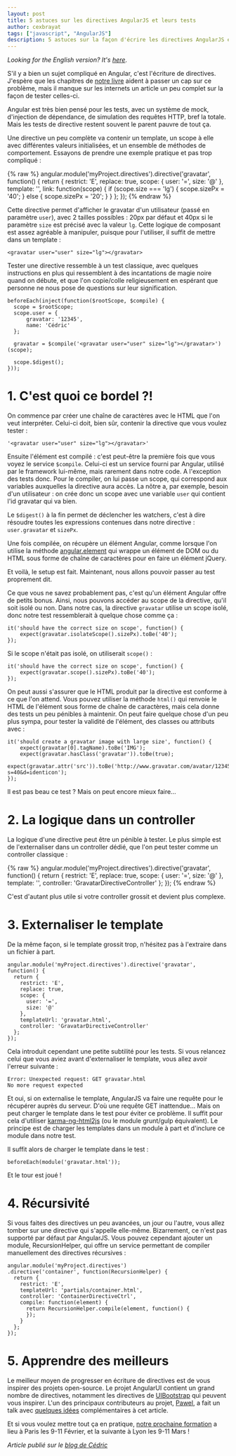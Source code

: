```yaml
---
layout: post
title: 5 astuces sur les directives AngularJS et leurs tests
author: cexbrayat
tags: ["javascript", "AngularJS"]
description: 5 astuces sur la façon d'écrire les directives AngularJS et leurs tests
---
```


*Looking for the English version? It's [here](http://blog.ninja-squad.com/2015/01/27/5-tricks-about-directives-and-tests/)*.

S'il y a bien un sujet compliqué en Angular, c'est l'écriture de directives. J'espère que les chapitres de [notre livre](https://books.ninja-squad.com) aident à passer un cap sur ce problème, mais il manque sur les internets un article un peu complet sur la façon de tester celles-ci.

Angular est très bien pensé pour les tests, avec un système de mock, d'injection de dépendance, de simulation des requêtes HTTP, bref la totale. Mais les tests de directive restent souvent le parent pauvre de tout ça.

Une directive un peu complète va contenir un template, un scope à elle avec différentes valeurs initialisées, et un ensemble de méthodes de comportement. Essayons de prendre une exemple pratique et pas trop compliqué :

{% raw %}
    angular.module('myProject.directives').directive('gravatar', function() {
      return {
        restrict: 'E',
        replace: true,
        scope: {
          user: '=',
          size: '@'
        },
        template: '<img class="gravatar" ng-src="http://www.gravatar.com/avatar/{{ user.gravatar }}?s={{ sizePx }}&d=identicon"/>',
        link: function(scope) {
          if (scope.size === 'lg') {
            scope.sizePx = '40';
          } else {
            scope.sizePx = '20';
          }
        }
      };
    });
{% endraw %}

Cette directive permet d'afficher le gravatar d'un utilisateur (passé en paramètre `user`), avec 2 tailles possibles : 20px par défaut et 40px si le paramètre `size` est précisé avec la valeur `lg`. Cette logique de composant est assez agréable à manipuler, puisque pour l'utiliser, il suffit de mettre dans un template :

    <gravatar user="user" size="lg"></gravatar>

Tester une directive ressemble à un test classique, avec quelques instructions en plus qui ressemblent à des incantations de magie noire quand on débute, et que l'on copie/colle religieusement en espérant que personne ne nous pose de questions sur leur signification.

    beforeEach(inject(function($rootScope, $compile) {
      scope = $rootScope;
      scope.user = {
          gravatar: '12345',
          name: 'Cédric'
      };

      gravatar = $compile('<gravatar user="user" size="lg"></gravatar>')(scope);

      scope.$digest();
    }));

# 1. C'est quoi ce bordel&nbsp;?!

On commence par créer une chaîne de caractères avec le HTML que l'on veut interpréter. Celui-ci doit, bien sûr, contenir la directive que vous voulez tester :

    '<gravatar user="user" size="lg"></gravatar>'

Ensuite l'élément est compilé : c'est peut-être la première fois que vous voyez le service `$compile`. Celui-ci est un service fourni par Angular, utilisé par le framework lui-même, mais rarement dans notre code. A l'exception des tests donc.
Pour le compiler, on lui passe un scope, qui correspond aux variables auxquelles la directive aura accès. La nôtre a, par exemple, besoin d'un utilisateur : on crée donc un scope avec une variable `user` qui contient l'id gravatar qui va bien.

Le `$digest()` à la fin permet de déclencher les watchers, c'est à dire résoudre toutes les expressions contenues dans notre directive : `user.gravatar` et `sizePx`.

Une fois compilée, on récupère un élément Angular, comme lorsque l'on utilise la méthode [angular.element](https://docs.angularjs.org/api/ng/function/angular.element) qui wrappe un élément de DOM ou du HTML sous forme de chaîne de caractères pour en faire un élément jQuery.

Et voilà, le setup est fait. Maintenant, nous allons pouvoir passer au test proprement dit.

Ce que vous ne savez probablement pas, c'est qu'un élément Angular offre de petits bonus. Ainsi, nous pouvons accéder au scope de la directive, qu'il soit isolé ou non. Dans notre cas, la directive `gravatar` utilise un scope isolé, donc notre test ressemblerait à quelque chose comme ça :

    it('should have the correct size on scope', function() {
        expect(gravatar.isolateScope().sizePx).toBe('40');
    });

Si le scope n'était pas isolé, on utiliserait `scope()` :

    it('should have the correct size on scope', function() {
        expect(gravatar.scope().sizePx).toBe('40');
    });

On peut aussi s'assurer que le HTML produit par la directive est conforme à ce que l'on attend. Vous pouvez utiliser la méthode `html()` qui renvoie le HTML de l'élément sous forme de chaîne de caractères, mais cela donne des tests un peu pénibles à maintenir. On peut faire quelque chose d'un peu plus sympa, pour tester la validité de l'élément, des classes ou attributs avec :

    it('should create a gravatar image with large size', function() {
        expect(gravatar[0].tagName).toBe('IMG');
        expect(gravatar.hasClass('gravatar')).toBe(true);
        expect(gravatar.attr('src')).toBe('http://www.gravatar.com/avatar/12345?s=40&d=identicon');
    });

Il est pas beau ce test ? Mais on peut encore mieux faire...

# 2. La logique dans un controller

La logique d'une directive peut être un pénible à tester. Le plus simple est de l'externaliser dans un controller dédié, que l'on peut tester comme un controller classique :

{% raw %}
    angular.module('myProject.directives').directive('gravatar', function() {
      return {
        restrict: 'E',
        replace: true,
        scope: {
          user: '=',
          size: '@'
        },
        template: '<img class="gravatar" ng-src="http://www.gravatar.com/avatar/{{ user.gravatar }}?s={{ sizePx }}&d=identicon"/>',
        controller: 'GravatarDirectiveController'
      };
    });
{% endraw %}

C'est d'autant plus utile si votre controller grossit et devient plus complexe.

# 3. Externaliser le template

De la même façon, si le template grossit trop, n'hésitez pas à l'extraire dans un fichier à part.

    angular.module('myProject.directives').directive('gravatar', function() {
      return {
        restrict: 'E',
        replace: true,
        scope: {
          user: '=',
          size: '@'
        },
        templateUrl: 'gravatar.html',
        controller: 'GravatarDirectiveController'
      };
    });

Cela introduit cependant une petite subtilité pour les tests. Si vous relancez celui que vous aviez avant d'externaliser le template, vous allez avoir l'erreur suivante :

    Error: Unexpected request: GET gravatar.html
    No more request expected

Et oui, si on externalise le template, AngularJS va faire une requête pour le récupérer auprès du serveur. D'où une requête GET inattendue...
Mais on peut charger le template dans le test pour éviter ce problème. Il suffit pour cela d'utiliser [karma-ng-html2js](https://github.com/karma-runner/karma-ng-html2js-preprocessor) (ou le module grunt/gulp équivalent). Le principe est de charger les templates dans un module à part et d'inclure ce module dans notre test.

Il suffit alors de charger le template dans le test :

    beforeEach(module('gravatar.html'));

Et le tour est joué !

# 4. Récursivité

Si vous faites des directives un peu avancées, un jour ou l'autre, vous allez tomber sur une directive qui s'appelle elle-même. Bizarrement, ce n'est pas supporté par défaut par AngularJS. Vous pouvez cependant ajouter un module, RecursionHelper, qui offre un service permettant de compiler manuellement des directives récursives :

    angular.module('myProject.directives')
    .directive('container', function(RecursionHelper) {
      return {
        restrict: 'E',
        templateUrl: 'partials/container.html',
        controller: 'ContainerDirectiveCtrl',
        compile: function(element) {
          return RecursionHelper.compile(element, function() {
          });
        }
      };
    });

# 5. Apprendre des meilleurs

Le meilleur moyen de progresser en écriture de directives est de vous inspirer des projets open-source. Le projet AngularUI contient un grand nombre de directives, notamment les directives de [UIBootstrap](http://angular-ui.github.io/bootstrap/) qui peuvent vous inspirer. L'un des principaux contributeurs au projet, [Pawel](https://github.com/pkozlowski-opensource), a fait un talk avec [quelques idées](http://pkozlowski-opensource.github.io/ng-europe-2014/presentation/#/) complémentaires à cet article.

Et si vous voulez mettre tout ça en pratique, [notre prochaine formation](http://ninja-squad.fr/training/angularjs) a lieu à Paris les 9-11 Février, et la suivante à Lyon les 9-11 Mars !

_Article publié sur le [blog de Cédric](http://hypedrivendev.wordpress.com/2015/01/27/5-astuces-sur-les-directives-et-leurs-tests/ "Article original sur le blog de Cédric Exbrayat")_
